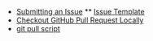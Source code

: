 * [Submitting an Issue](submitting-an-issue)
** [Issue Template](Issue-Template)
* [Checkout GitHub Pull Request Locally](Checkout-GitHub-Pull-Request-Locally)
* [git pull script](git-pull-script)